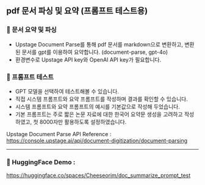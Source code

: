 ## pdf 문서 파싱 및 요약 (프롬프트 테스트용)

### 📂 문서 요약 및 파싱
- Upstage Document Parse를 통해 pdf 문서를 markdown으로 변환하고, 변환된 문서를 gpt를 이용하여 요약합니다. (document-parse, gpt-4o)
- 환경변수로 Upstage API key와 OpenAI API key가 필요합니다.

### 📂 프롬프트 테스트
- GPT 모델을 선택하여 테스트해볼 수 있습니다.
- 직접 시스템 프롬프트와 요약 프롬프트를 작성하며 결과를 확인할 수 있습니다.
- 시스템 프롬프트와 요약 프롬프트의 예시를 기본값으로 작성해 두었습니다.
- 기본 프롬프트는 주로 짧은 논문 자료에 대한 한국어 요약문 생성을 고려하고 작성하였고, 첫 8000자만 활용하도록 설정하였습니다.

Upstage Document Parse API Reference :
https://console.upstage.ai/api/document-digitization/document-parsing

---
### 🤖 HuggingFace Demo :
https://huggingface.co/spaces/Cheeseorim/doc_summarize_prompt_test
